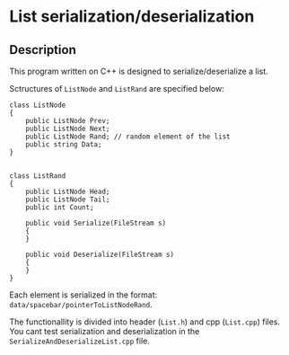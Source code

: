 # List serialization/deserialization
## Description

This program written on C++ is designed to serialize/deserialize a list. 

Sctructures of `ListNode` and `ListRand` are specified below:

	class ListNode
	{
		public ListNode Prev;
		public ListNode Next;
		public ListNode Rand; // random element of the list
		public string Data;
	}


	class ListRand
	{
		public ListNode Head;
		public ListNode Tail;
		public int Count;

		public void Serialize(FileStream s)
		{
		}

		public void Deserialize(FileStream s)
		{
		}
	}


Each element is serialized in the format: `data/spacebar/pointerToListNodeRand`. 

The functionallity is divided into header (`List.h`) and cpp (`List.cpp`) files. You cant test serialization and deserialization in the `SerializeAndDeserializeList.cpp` file.
